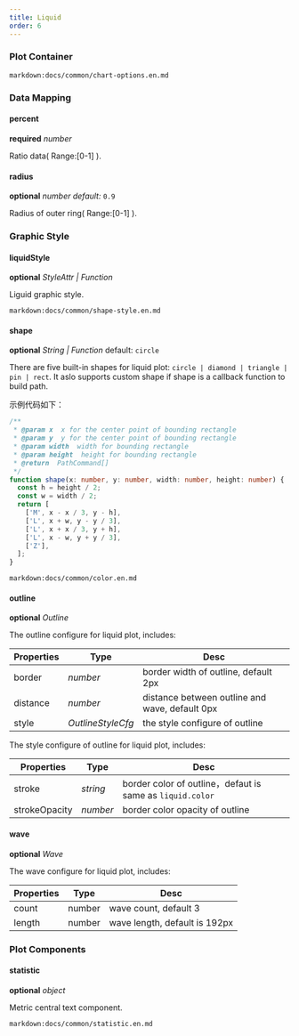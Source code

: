```yaml
---
title: Liquid
order: 6
---
```


### Plot Container

`markdown:docs/common/chart-options.en.md`

### Data Mapping

#### percent

<description>**required** _number_</description>

Ratio data( Range:[0-1] ).

#### radius

<description>**optional** _number_ _default:_ `0.9`</description>

Radius of outer ring( Range:[0-1] ).

### Graphic Style

#### liquidStyle

<description>**optional** _StyleAttr | Function_</description>

Liguid graphic style.

`markdown:docs/common/shape-style.en.md`

#### shape

<description>**optional** _String | Function_ default: `circle`</description>

There are five built-in shapes for liquid plot: `circle | diamond | triangle | pin | rect`. It aslo supports custom shape if shape is a callback function to build path.

示例代码如下：

```ts
/**
 * @param x  x for the center point of bounding rectangle
 * @param y  y for the center point of bounding rectangle
 * @param width  width for bounding rectangle
 * @param height  height for bounding rectangle
 * @return  PathCommand[]
 */
function shape(x: number, y: number, width: number, height: number) {
  const h = height / 2;
  const w = width / 2;
  return [
    ['M', x - x / 3, y - h],
    ['L', x + w, y - y / 3],
    ['L', x + x / 3, y + h],
    ['L', x - w, y + y / 3],
    ['Z'],
  ];
}
```

`markdown:docs/common/color.en.md`

#### outline

<description>**optional** _Outline_</description>

The outline configure for liquid plot, includes:

| Properties | Type              | Desc                                          |
| ---------- | ----------------- | --------------------------------------------- |
| border     | _number_          | border width of outline, default 2px           |
| distance   | _number_          | distance between outline and wave, default 0px |
| style      | _OutlineStyleCfg_ | the style configure of outline                 |

The style configure of outline for liquid plot, includes:

| Properties    | Type     | Desc                                                      |
| ------------- | -------- | --------------------------------------------------------- |
| stroke        | _string_ | border color of outline，defaut is same as `liquid.color` |
| strokeOpacity | _number_ | border color opacity of outline                           |

#### wave

<description>**optional** _Wave_</description>

The wave configure for liquid plot, includes:

| Properties | Type   | Desc                          |
| ---------- | ------ | ----------------------------- |
| count      | number | wave count, default 3         |
| length     | number | wave length, default is 192px |

### Plot Components

#### statistic

<description>**optional** _object_</description>

Metric central text component.

`markdown:docs/common/statistic.en.md`
